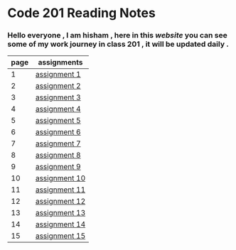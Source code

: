 # Code 201 Reading Notes

### Hello everyone , I am hisham , here in this *website* you can see some of my work journey in class 201 , it will be updated daily .

| **page**        | **assignments** |
| ----------- | ----------- |
| 1           | [assignment 1](https://hishamalnaji.github.io/reading-notes/class-01) |
| 2           | [assignment 2]() |
| 3           | [assignment 3]() |
| 4           | [assignment 4]() |
| 5           | [assignment 5]() |
| 6           | [assignment 6]() |
| 7           | [assignment 7]() |
| 8           | [assignment 8]() |
| 9           | [assignment 9]() |
| 10           | [assignment 10]() |
| 11           | [assignment 11]() |
| 12           | [assignment 12]() |
| 13           | [assignment 13]() |
| 14           | [assignment 14]() |
| 15           | [assignment 15]() |
